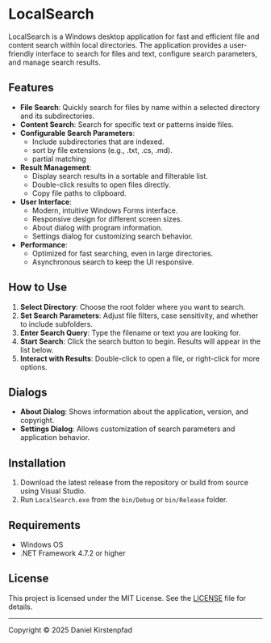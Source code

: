 # LocalSearch

LocalSearch is a Windows desktop application for fast and efficient file and content search within local directories. The application provides a user-friendly interface to search for files and text, configure search parameters, and manage search results.

## Features

- **File Search**: Quickly search for files by name within a selected directory and its subdirectories.
- **Content Search**: Search for specific text or patterns inside files.
- **Configurable Search Parameters**:
  - Include subdirectories that are indexed.
  - sort by file extensions (e.g., .txt, .cs, .md).
  - partial matching
- **Result Management**:
  - Display search results in a sortable and filterable list.
  - Double-click results to open files directly.
  - Copy file paths to clipboard.
- **User Interface**:
  - Modern, intuitive Windows Forms interface.
  - Responsive design for different screen sizes.
  - About dialog with program information.
  - Settings dialog for customizing search behavior.
- **Performance**:
  - Optimized for fast searching, even in large directories.
  - Asynchronous search to keep the UI responsive.

## How to Use

1. **Select Directory**: Choose the root folder where you want to search.
2. **Set Search Parameters**: Adjust file filters, case sensitivity, and whether to include subfolders.
3. **Enter Search Query**: Type the filename or text you are looking for.
4. **Start Search**: Click the search button to begin. Results will appear in the list below.
5. **Interact with Results**: Double-click to open a file, or right-click for more options.

## Dialogs
- **About Dialog**: Shows information about the application, version, and copyright.
- **Settings Dialog**: Allows customization of search parameters and application behavior.

## Installation
1. Download the latest release from the repository or build from source using Visual Studio.
2. Run `LocalSearch.exe` from the `bin/Debug` or `bin/Release` folder.

## Requirements
- Windows OS
- .NET Framework 4.7.2 or higher

## License
This project is licensed under the MIT License. See the [LICENSE](LICENSE) file for details.

---

Copyright © 2025 Daniel Kirstenpfad 
